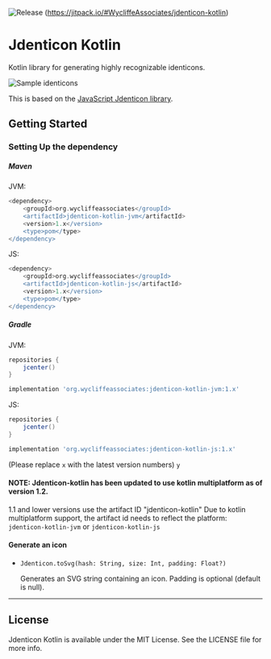 ![Release](https://jitpack.io/v/WycliffeAssociates/jdenticon-kotlin.svg)
(https://jitpack.io/#WycliffeAssociates/jdenticon-kotlin)

# Jdenticon Kotlin

Kotlin library for generating highly recognizable identicons.

![Sample identicons](https://jdenticon.com/hosted/github-samples.png)

This is based on the [JavaScript Jdenticon library](https://github.com/dmester/jdenticon).

## Getting Started

### Setting Up the dependency

##### Maven

JVM:
```groovy
<dependency>
	<groupId>org.wycliffeassociates</groupId>
	<artifactId>jdenticon-kotlin-jvm</artifactId>
	<version>1.x</version>
	<type>pom</type>
</dependency>
```


JS:
```groovy
<dependency>
	<groupId>org.wycliffeassociates</groupId>
	<artifactId>jdenticon-kotlin-js</artifactId>
	<version>1.x</version>
	<type>pom</type>
</dependency>
```

##### Gradle

JVM:
```groovy
repositories {
    jcenter()
}

implementation 'org.wycliffeassociates:jdenticon-kotlin-jvm:1.x'
```

JS:
```groovy
repositories {
    jcenter()
}

implementation 'org.wycliffeassociates:jdenticon-kotlin-js:1.x'
```

(Please replace `x` with the latest version numbers) `y` 

#### NOTE: Jdenticon-kotlin has been updated to use kotlin multiplatform as of version 1.2.
1.1 and lower versions use the artifact ID "jdenticon-kotlin"
Due to kotlin multiplatform support, the artifact id needs to reflect the platform:
`jdenticon-kotlin-jvm` or `jdenticon-kotlin-js`

#### Generate an icon

* `Jdenticon.toSvg(hash: String, size: Int, padding: Float?)`

  Generates an SVG string containing an icon. Padding is optional (default is null).

---


## License

Jdenticon Kotlin is available under the MIT License. See the LICENSE file for more info.
